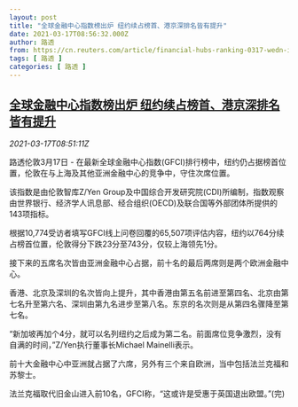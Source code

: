 ```yaml
---
layout: post
title: "全球金融中心指数榜出炉 纽约续占榜首、港京深排名皆有提升"
date: 2021-03-17T08:56:32.000Z
author: 路透
from: https://cn.reuters.com/article/financial-hubs-ranking-0317-wedn-idCNKBS2B910R
tags: [ 路透 ]
categories: [ 路透 ]
---
```

<!--1615971392000-->
[全球金融中心指数榜出炉 纽约续占榜首、港京深排名皆有提升](https://cn.reuters.com/article/financial-hubs-ranking-0317-wedn-idCNKBS2B910R)
------

<div>
<div><i>2021-03-17T08:51:11Z</i></div><p>路透伦敦3月17日 - 在最新全球金融中心指数(GFCI)排行榜中，纽约仍占据榜首位置，伦敦在与上海及其他亚洲金融中心的竞争中，守住次席位置。</p><p>该指数是由伦敦智库Z/Yen Group及中国综合开发研究院(CDI)所编制，指数观察由世界银行、经济学人讯息部、经合组织(OECD)及联合国等外部团体所提供的143项指标。</p><p>根据10,774受访者填写GFCI线上问卷回覆的65,507项评估内容，纽约以764分续占榜首位置，伦敦得分下跌23分至743分，仅较上海领先1分。</p><p>接下来的五席名次皆由亚洲金融中心占据，前十名的最后两席则是两个欧洲金融中心。</p><p>香港、北京及深圳的名次皆向上提升，其中香港由第五名前进至第四名、北京由第七名升至第六名、深圳由第九名进步至第八名。东京的名次则是从第四名骤降至第七名。</p><p>“新加坡再加个4分，就可以名列纽约之后成为第二名。前面席位竞争激烈，没有自满的时间，”Z/Yen执行董事长Michael Mainelli表示。</p><p>前十大金融中心中亚洲就占据了六席，另外有三个来自欧洲，当中包括法兰克福和苏黎士。</p><p>法兰克福取代旧金山进入前10名，GFCI称，“这或许是受惠于英国退出欧盟。”(完)</p>
</div>
